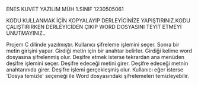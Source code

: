 ENES KUVET YAZILIM MÜH 1.SINIF 1230505061

KODU KULLANMAK İÇİN KOPYALAYIP DERLEYİCİNİZE YAPIŞTIRINIZ.KODU ÇALIŞTIRIRKEN DERLEYİCİDEN ÇIKIP WORD DOSYASINI TEYİT ETMEYİ UNUTMAYINIZ..

Projem C dilinde yazılmıştır.
Kullanıcı şifreleme işlemini seçer.
Sonra bir metin girişini yapar.
Girdiği metin için bir anahtar belirler.
Girdiği kelime word dosyasına şifrelenmiş olur.
Deşifre etmek isterse tekrardan ana menüden deşifre işlemini seçer.
Deşifre edeceği metini girer.
Deşifre edeceği metnin anahtarınıda girer.
Deşifre işlemi gerçekleşmiş olur.
Kullanıcı eğer isterse 'Dosya temizle' seçeneği ile Word dosyasındaki şifrelemeleri temizleyebilir.
